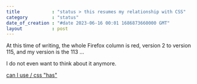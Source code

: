```yaml
---
title            : "status > this resumes my relationship with CSS"
category         : "status"
date_of_creation : "#date 2023-06-16 00:01 1686873660000 GMT"
layout           : post
---
```


At this time of writing, the whole Firefox column is red, version 2 to version 115, and my version is the 113 ...

I do not even want to think about it anymore.

[can I use / css "has"](https://caniuse.com/css-has)
